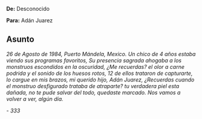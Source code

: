 **De:** Desconocido

**Para:** Adán Juarez

## Asunto

_26 de Agosto de 1984, Puerto Mándela, Mexico. Un chico de 4 años estaba viendo sus programas favoritos, Su presencia sagrada ahogaba a los monstruos escondidos en la oscuridad, ¿Me recuerdas? el olor a carne podrida y el sonido de los huesos rotos, 12 de ellos trataron de capturarte, lo cargue en mis brazos, mi querido hijo, Adán Juarez, ¿Recuerdas cuando el monstruo desfigurado trataba de atraparte? tu verdadera piel esta dañada, no te pude salvar del todo, quedaste marcado. Nos vamos a volver a ver, algún día._

 _- 333_
